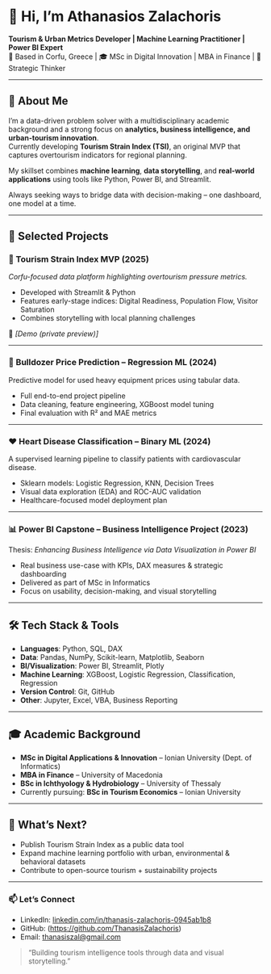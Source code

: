 # 👋 Hi, I’m Athanasios Zalachoris  
**Tourism & Urban Metrics Developer | Machine Learning Practitioner | Power BI Expert**  
📍 Based in Corfu, Greece | 🎓 MSc in Digital Innovation | MBA in Finance | 🎯 Strategic Thinker  

---

## 🧠 About Me  

I’m a data-driven problem solver with a multidisciplinary academic background and a strong focus on **analytics, business intelligence, and urban-tourism innovation**.  
Currently developing **Tourism Strain Index (TSI)**, an original MVP that captures overtourism indicators for regional planning.

My skillset combines **machine learning**, **data storytelling**, and **real-world applications** using tools like Python, Power BI, and Streamlit.

Always seeking ways to bridge data with decision-making – one dashboard, one model at a time.

---

## 💼 Selected Projects  

### 🧭 Tourism Strain Index MVP (2025)  
*Corfu-focused data platform highlighting overtourism pressure metrics.*  
- Developed with Streamlit & Python  
- Features early-stage indices: Digital Readiness, Population Flow, Visitor Saturation  
- Combines storytelling with local planning challenges  

🔗 _[Demo (private preview)]_  

---

### 🔧 Bulldozer Price Prediction – Regression ML (2024)  
Predictive model for used heavy equipment prices using tabular data.  
- Full end-to-end project pipeline  
- Data cleaning, feature engineering, XGBoost model tuning  
- Final evaluation with R² and MAE metrics  



---

### ❤️ Heart Disease Classification – Binary ML (2024)  
A supervised learning pipeline to classify patients with cardiovascular disease.  
- Sklearn models: Logistic Regression, KNN, Decision Trees  
- Visual data exploration (EDA) and ROC-AUC validation  
- Healthcare-focused model deployment plan  



---

### 📊 Power BI Capstone – Business Intelligence Project (2023)  
Thesis: *Enhancing Business Intelligence via Data Visualization in Power BI*  
- Real business use-case with KPIs, DAX measures & strategic dashboarding  
- Delivered as part of MSc in Informatics  
- Focus on usability, decision-making, and visual storytelling  



---

## 🛠️ Tech Stack & Tools  

- **Languages**: Python, SQL, DAX  
- **Data**: Pandas, NumPy, Scikit-learn, Matplotlib, Seaborn  
- **BI/Visualization**: Power BI, Streamlit, Plotly  
- **Machine Learning**: XGBoost, Logistic Regression, Classification, Regression  
- **Version Control**: Git, GitHub  
- **Other**: Jupyter, Excel, VBA, Business Reporting  

---

## 🎓 Academic Background  

- **MSc in Digital Applications & Innovation** – Ionian University (Dept. of Informatics)  
- **MBA in Finance** – University of Macedonia  
- **BSc in Ichthyology & Hydrobiology** – University of Thessaly  
- Currently pursuing: **BSc in Tourism Economics** – Ionian University  

---

## 🚀 What’s Next?  
- Publish Tourism Strain Index as a public data tool  
- Expand machine learning portfolio with urban, environmental & behavioral datasets  
- Contribute to open-source tourism + sustainability projects  

---

### 📫 Let’s Connect  
- LinkedIn: [linkedin.com/in/thanasis-zalachoris-0945ab1b8](https://www.linkedin.com/in/thanasis-zalachoris-0945ab1b8/)
- GitHub: (https://github.com/ThanasisZalachoris)
- Email: thanasiszal@gmail.com

> “Building tourism intelligence tools through data and visual storytelling.”
